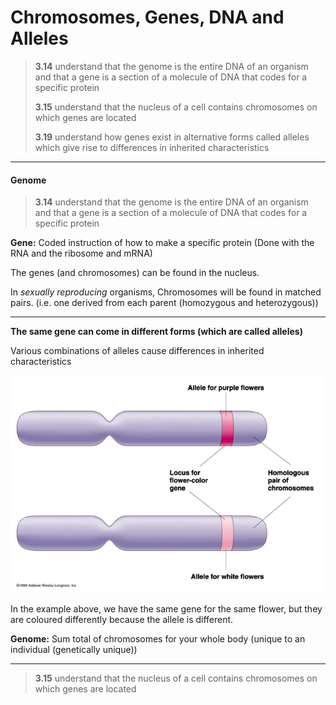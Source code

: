 # Chromosomes, Genes, DNA and Alleles

> **3.14**   understand that the genome is the entire DNA of an organism and that a gene is a section of a molecule of DNA that codes for a specific protein
>
> **3.15**   understand that the nucleus of a cell contains chromosomes on which genes are located
>
> **3.19**   understand how genes exist in alternative forms called alleles which give rise to differences in inherited characteristics

---

#### Genome

> **3.14**   understand that the genome is the entire DNA of an organism and that a gene is a section of a molecule of DNA that codes for a specific protein

**Gene:** Coded instruction of how to make a specific protein (Done with the RNA and the ribosome and mRNA)

The genes (and chromosomes) can be found in the nucleus.

In *sexually reproducing* organisms, Chromosomes will be found in matched pairs. (i.e. one derived from each parent (homozygous and heterozygous))

---

**The same gene can come in different forms (which are called alleles)**

Various combinations of alleles cause differences in inherited characteristics

![](images/allele-example.png)

In the example above, we have the same gene for the same flower, but they are coloured differently because the allele is different.

**Genome:** Sum total of chromosomes for your whole body (unique to an individual (genetically unique))

---

> **3.15**   understand that the nucleus of a cell contains chromosomes on which genes are located

